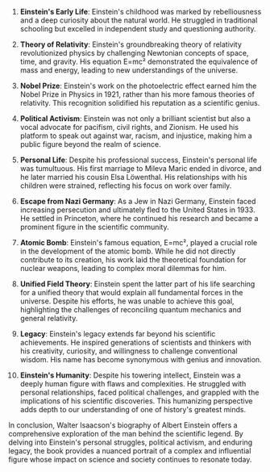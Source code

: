 1. **Einstein's Early Life**: Einstein's childhood was marked by rebelliousness and a deep curiosity about the natural world. He struggled in traditional schooling but excelled in independent study and questioning authority.

2. **Theory of Relativity**: Einstein's groundbreaking theory of relativity revolutionized physics by challenging Newtonian concepts of space, time, and gravity. His equation E=mc² demonstrated the equivalence of mass and energy, leading to new understandings of the universe.

3. **Nobel Prize**: Einstein's work on the photoelectric effect earned him the Nobel Prize in Physics in 1921, rather than his more famous theories of relativity. This recognition solidified his reputation as a scientific genius.

4. **Political Activism**: Einstein was not only a brilliant scientist but also a vocal advocate for pacifism, civil rights, and Zionism. He used his platform to speak out against war, racism, and injustice, making him a public figure beyond the realm of science.

5. **Personal Life**: Despite his professional success, Einstein's personal life was tumultuous. His first marriage to Mileva Maric ended in divorce, and he later married his cousin Elsa Löwenthal. His relationships with his children were strained, reflecting his focus on work over family.

6. **Escape from Nazi Germany**: As a Jew in Nazi Germany, Einstein faced increasing persecution and ultimately fled to the United States in 1933. He settled in Princeton, where he continued his research and became a prominent figure in the scientific community.

7. **Atomic Bomb**: Einstein's famous equation, E=mc², played a crucial role in the development of the atomic bomb. While he did not directly contribute to its creation, his work laid the theoretical foundation for nuclear weapons, leading to complex moral dilemmas for him.

8. **Unified Field Theory**: Einstein spent the latter part of his life searching for a unified theory that would explain all fundamental forces in the universe. Despite his efforts, he was unable to achieve this goal, highlighting the challenges of reconciling quantum mechanics and general relativity.

9. **Legacy**: Einstein's legacy extends far beyond his scientific achievements. He inspired generations of scientists and thinkers with his creativity, curiosity, and willingness to challenge conventional wisdom. His name has become synonymous with genius and innovation.

10. **Einstein's Humanity**: Despite his towering intellect, Einstein was a deeply human figure with flaws and complexities. He struggled with personal relationships, faced political challenges, and grappled with the implications of his scientific discoveries. This humanizing perspective adds depth to our understanding of one of history's greatest minds.

In conclusion, Walter Isaacson's biography of Albert Einstein offers a comprehensive exploration of the man behind the scientific legend. By delving into Einstein's personal struggles, political activism, and enduring legacy, the book provides a nuanced portrait of a complex and influential figure whose impact on science and society continues to resonate today.